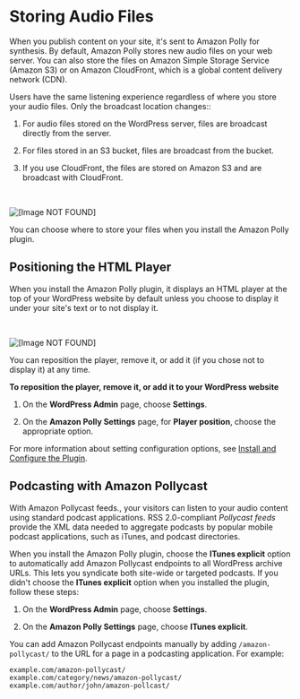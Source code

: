 # Storing Audio Files<a name="pollycast"></a>

When you publish content on your site, it's sent to Amazon Polly for synthesis\. By default, Amazon Polly stores new audio files on your web server\. You can also store the files on Amazon Simple Storage Service \(Amazon S3\) or on Amazon CloudFront, which is a global content delivery network \(CDN\)\. 

Users have the same listening experience regardless of where you store your audio files\. Only the broadcast location changes:: 

1. For audio files stored on the WordPress server, files are broadcast directly from the server\.

1. For files stored in an S3 bucket, files are broadcast from the bucket\. 

1. If you use CloudFront, the files are stored on Amazon S3 and are broadcast with CloudFront\. 

 

![\[Image NOT FOUND\]](http://docs.aws.amazon.com/polly/latest/dg/images/chart.png)

You can choose where to store your files when you install the Amazon Polly plugin\.  

## Positioning the HTML Player<a name="pollycast-html"></a>

When you install the Amazon Polly plugin, it displays an HTML player at the top of your WordPress website by default unless you choose to display it under your site's text or to not display it\. 

 

![\[Image NOT FOUND\]](http://docs.aws.amazon.com/polly/latest/dg/images/htmlplayer.png)

You can reposition the player, remove it, or add it \(if you chose not to display it\) at any time\.

**To reposition the player, remove it, or add it to your WordPress website**

1. On the **WordPress Admin** page, choose **Settings**\.

1. On the **Amazon Polly Settings** page, for **Player position**, choose the appropriate option\.

For more information about setting configuration options, see [Install and Configure the Plugin](plugin-install.md#wp-install)\.

## Podcasting with Amazon Pollycast<a name="pollycast-podcast"></a>

With Amazon Pollycast feeds\., your visitors can listen to your audio content using standard podcast applications\. RSS 2\.0\-compliant *Pollycast feeds* provide the XML data needed to aggregate podcasts by popular mobile podcast applications, such as iTunes, and podcast directories\. 

When you install the Amazon Polly plugin, choose the ****ITunes explicit**** option to automatically add Amazon Pollycast endpoints to all WordPress archive URLs\. This lets you syndicate both site\-wide or targeted podcasts\. If you didn't choose the ****ITunes explicit**** option when you installed the plugin, follow these steps:

1. On the **WordPress Admin** page, choose **Settings**\.

1. On the **Amazon Polly Settings** page, choose ****ITunes explicit****\.

You can add Amazon Pollycast endpoints manually by adding `/amazon-pollycast/` to the URL for a page in a podcasting application\. For example:

```
example.com/amazon-pollycast/
example.com/category/news/amazon-pollycast/
example.com/author/john/amazon-pollcast/
```